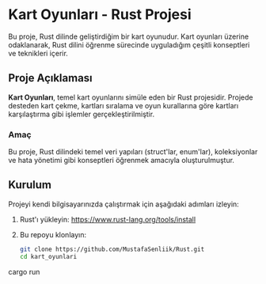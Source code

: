 # Kart Oyunları - Rust Projesi

Bu proje, Rust dilinde geliştirdiğim bir kart oyunudur. Kart oyunları üzerine odaklanarak, Rust dilini öğrenme sürecinde uyguladığım çeşitli konseptleri ve teknikleri içerir.

## Proje Açıklaması
**Kart Oyunları**, temel kart oyunlarını simüle eden bir Rust projesidir. Projede desteden kart çekme, kartları sıralama ve oyun kurallarına göre kartları karşılaştırma gibi işlemler gerçekleştirilmiştir.

### Amaç
Bu proje, Rust dilindeki temel veri yapıları (struct'lar, enum'lar), koleksiyonlar ve hata yönetimi gibi konseptleri öğrenmek amacıyla oluşturulmuştur.

## Kurulum
Projeyi kendi bilgisayarınızda çalıştırmak için aşağıdaki adımları izleyin:

1. Rust'ı yükleyin: https://www.rust-lang.org/tools/install
2. Bu repoyu klonlayın:

   ```bash
   git clone https://github.com/MustafaSenliik/Rust.git
   cd kart_oyunlari
cargo run
